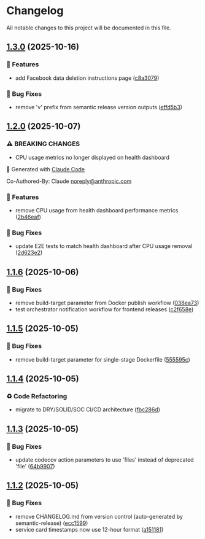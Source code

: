 # Changelog

All notable changes to this project will be documented in this file.

## [1.3.0](https://github.com/zachatkinson/csfrace-scrape-front/compare/v1.2.0...v1.3.0) (2025-10-16)

### 🚀 Features

* add Facebook data deletion instructions page ([c8a3079](https://github.com/zachatkinson/csfrace-scrape-front/commit/c8a30799a86c9f87ca8c5d277e9619738c9892e0))

### 🐛 Bug Fixes

* remove 'v' prefix from semantic release version outputs ([effd5b3](https://github.com/zachatkinson/csfrace-scrape-front/commit/effd5b330aec60cdb2f51b2b2c1907f85a81dbc7))

## [1.2.0](https://github.com/zachatkinson/csfrace-scrape-front/compare/v1.1.6...v1.2.0) (2025-10-07)

### ⚠ BREAKING CHANGES

* CPU usage metrics no longer displayed on health dashboard

🤖 Generated with [Claude Code](https://claude.com/claude-code)

Co-Authored-By: Claude <noreply@anthropic.com>

### 🚀 Features

* remove CPU usage from health dashboard performance metrics ([2b46eaf](https://github.com/zachatkinson/csfrace-scrape-front/commit/2b46eaf628fd568021f5f61136bf6a11e96f4f32))

### 🐛 Bug Fixes

* update E2E tests to match health dashboard after CPU usage removal ([2d623e2](https://github.com/zachatkinson/csfrace-scrape-front/commit/2d623e29940abc2c582869a44b894cd05d76c54f))

## [1.1.6](https://github.com/zachatkinson/csfrace-scrape-front/compare/v1.1.5...v1.1.6) (2025-10-06)

### 🐛 Bug Fixes

* remove build-target parameter from Docker publish workflow ([038ea73](https://github.com/zachatkinson/csfrace-scrape-front/commit/038ea73f5d209c406d32db007244bccb378d3373))
* test orchestrator notification workflow for frontend releases ([c2f658e](https://github.com/zachatkinson/csfrace-scrape-front/commit/c2f658e2a440cf17779f61f8f4a25bde8984a47a))

## [1.1.5](https://github.com/zachatkinson/csfrace-scrape-front/compare/v1.1.4...v1.1.5) (2025-10-05)

### 🐛 Bug Fixes

* remove build-target parameter for single-stage Dockerfile ([555595c](https://github.com/zachatkinson/csfrace-scrape-front/commit/555595cd8fc20730eae4728bf9800badfa21cefe))

## [1.1.4](https://github.com/zachatkinson/csfrace-scrape-front/compare/v1.1.3...v1.1.4) (2025-10-05)

### ♻️ Code Refactoring

* migrate to DRY/SOLID/SOC CI/CD architecture ([fbc286d](https://github.com/zachatkinson/csfrace-scrape-front/commit/fbc286d2e835fc8e183987558c3257d4991c27dc))

## [1.1.3](https://github.com/zachatkinson/csfrace-scrape-front/compare/v1.1.2...v1.1.3) (2025-10-05)

### 🐛 Bug Fixes

* update codecov action parameters to use 'files' instead of deprecated 'file' ([64b9907](https://github.com/zachatkinson/csfrace-scrape-front/commit/64b990715a0358d13c33eb22bce472cf31d5f5fd))

## [1.1.2](https://github.com/zachatkinson/csfrace-scrape-front/compare/v1.1.1...v1.1.2) (2025-10-05)

### 🐛 Bug Fixes

* remove CHANGELOG.md from version control (auto-generated by semantic-release) ([ecc1599](https://github.com/zachatkinson/csfrace-scrape-front/commit/ecc159986f0ef54a8d42586a3d7eec24e81b8536))
* service card timestamps now use 12-hour format ([a151181](https://github.com/zachatkinson/csfrace-scrape-front/commit/a1511819afc61936ec79e0371a0ae66aad2137c1))
